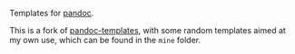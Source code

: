 Templates for [pandoc](http://github.com/jgm/pandoc).

This is a fork of [pandoc-templates](https://github.com/jgm/pandoc-templates), with some random templates aimed at my own use, which can be found in the `mine` folder.

